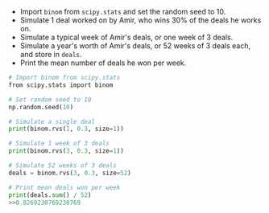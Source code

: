 - Import `binom` from `scipy.stats` and set the random seed to 10.
- Simulate 1 deal worked on by Amir, who wins 30% of the deals he works on.
- Simulate a typical week of Amir's deals, or one week of 3 deals.
- Simulate a year's worth of Amir's deals, or 52 weeks of 3 deals each, and store in `deals`.
- Print the mean number of deals he won per week.
```Python
# Import binom from scipy.stats
from scipy.stats import binom

# Set random seed to 10
np.random.seed(10)

# Simulate a single deal
print(binom.rvs(1, 0.3, size=1))

# Simulate 1 week of 3 deals
print(binom.rvs(3, 0.3, size=1))

# Simulate 52 weeks of 3 deals
deals = binom.rvs(3, 0.3, size=52)

# Print mean deals won per week
print(deals.sum() / 52)
>>0.8269230769230769
```